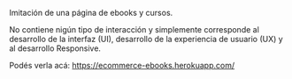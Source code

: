 Imitación de una página de ebooks y cursos.

No contiene nigún tipo de interacción y simplemente corresponde al desarrollo de la interfaz (UI), 
desarrollo de la experiencia de usuario (UX) y al desarrollo Responsive.

Podés verla acá: https://ecommerce-ebooks.herokuapp.com/
